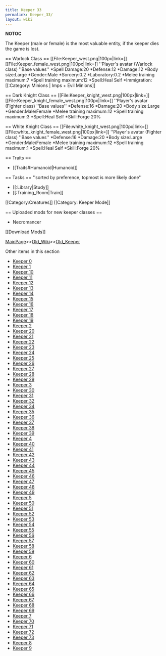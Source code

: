 ```yaml
---
title: Keeper 33
permalink: Keeper_33/
layout: wiki
---
```

__NOTOC__

The Keeper (male or female) is the most valuable entity, if the keeper dies the game is lost.

== Warlock Class ==
[[File:Keeper_west.png|100px|link=]] [[File:Keeper_female_west.png|100px|link=]] ''Player's avatar (Warlock class)
''Base values''
*Spell Damage:20
*Defense:12
*Damage:12
*Body size:Large
*Gender:Male
*Sorcery:0.2
*Laboratory:0.2
*Melee training maximum:7
*Spell training maximum:12
*Spell:Heal Self
*Immigration: [[:Category: Minions | Imps + Evil Minions]]

== Dark Knight Class ==
[[File:Keeper_knight_west.png|100px|link=]] [[File:Keeper_knight_female_west.png|100px|link=]] ''Player's avatar (Fighter class)
''Base values''
*Defense:16
*Damage:20
*Body size:Large
*Gender:Male\Female
*Melee training maximum:12
*Spell training maximum:3
*Spell:Heal Self
*Skill:Forge 20%

== White Knight Class ==
[[File:white_knight_west.png|100px|link=]] [[File:white_knight_female_west.png|100px|link=]] ''Player's avatar (Fighter class)
''Base values''
*Defense:16
*Damage:20
*Body size:Large
*Gender:Male\Female
*Melee training maximum:12
*Spell training maximum:1
*Spell:Heal Self
*Skill:Forge 20%

== Traits ==
* [[Traits#Humanoid|Humanoid]]

== Tasks ==
''sorted by preference, topmost is more likely done''
* [[:Library|Study]]
* [[:Training_Room|Train]]

[[Category:Creatures]]
[[Category: Keeper Mode]]

== Uploaded mods for new keeper classes ==
* Necromancer

[[Download Mods]]

[MainPage](/keeperrl_wiki/ "wikilink")>>[Old_Wiki](/keeperrl_wiki/Old_Wiki "wikilink")>>[Old_Keeper](/keeperrl_wiki/Old_Keeper "wikilink")

Other items in this section
-    [Keeper 0](/keeperrl_wiki/Keeper_0 "wikilink")
-    [Keeper 1](/keeperrl_wiki/Keeper_1 "wikilink")
-    [Keeper 10](/keeperrl_wiki/Keeper_10 "wikilink")
-    [Keeper 11](/keeperrl_wiki/Keeper_11 "wikilink")
-    [Keeper 12](/keeperrl_wiki/Keeper_12 "wikilink")
-    [Keeper 13](/keeperrl_wiki/Keeper_13 "wikilink")
-    [Keeper 14](/keeperrl_wiki/Keeper_14 "wikilink")
-    [Keeper 15](/keeperrl_wiki/Keeper_15 "wikilink")
-    [Keeper 16](/keeperrl_wiki/Keeper_16 "wikilink")
-    [Keeper 17](/keeperrl_wiki/Keeper_17 "wikilink")
-    [Keeper 18](/keeperrl_wiki/Keeper_18 "wikilink")
-    [Keeper 19](/keeperrl_wiki/Keeper_19 "wikilink")
-    [Keeper 2](/keeperrl_wiki/Keeper_2 "wikilink")
-    [Keeper 20](/keeperrl_wiki/Keeper_20 "wikilink")
-    [Keeper 21](/keeperrl_wiki/Keeper_21 "wikilink")
-    [Keeper 22](/keeperrl_wiki/Keeper_22 "wikilink")
-    [Keeper 23](/keeperrl_wiki/Keeper_23 "wikilink")
-    [Keeper 24](/keeperrl_wiki/Keeper_24 "wikilink")
-    [Keeper 25](/keeperrl_wiki/Keeper_25 "wikilink")
-    [Keeper 26](/keeperrl_wiki/Keeper_26 "wikilink")
-    [Keeper 27](/keeperrl_wiki/Keeper_27 "wikilink")
-    [Keeper 28](/keeperrl_wiki/Keeper_28 "wikilink")
-    [Keeper 29](/keeperrl_wiki/Keeper_29 "wikilink")
-    [Keeper 3](/keeperrl_wiki/Keeper_3 "wikilink")
-    [Keeper 30](/keeperrl_wiki/Keeper_30 "wikilink")
-    [Keeper 31](/keeperrl_wiki/Keeper_31 "wikilink")
-    [Keeper 32](/keeperrl_wiki/Keeper_32 "wikilink")
-    [Keeper 34](/keeperrl_wiki/Keeper_34 "wikilink")
-    [Keeper 35](/keeperrl_wiki/Keeper_35 "wikilink")
-    [Keeper 36](/keeperrl_wiki/Keeper_36 "wikilink")
-    [Keeper 37](/keeperrl_wiki/Keeper_37 "wikilink")
-    [Keeper 38](/keeperrl_wiki/Keeper_38 "wikilink")
-    [Keeper 39](/keeperrl_wiki/Keeper_39 "wikilink")
-    [Keeper 4](/keeperrl_wiki/Keeper_4 "wikilink")
-    [Keeper 40](/keeperrl_wiki/Keeper_40 "wikilink")
-    [Keeper 41](/keeperrl_wiki/Keeper_41 "wikilink")
-    [Keeper 42](/keeperrl_wiki/Keeper_42 "wikilink")
-    [Keeper 43](/keeperrl_wiki/Keeper_43 "wikilink")
-    [Keeper 44](/keeperrl_wiki/Keeper_44 "wikilink")
-    [Keeper 45](/keeperrl_wiki/Keeper_45 "wikilink")
-    [Keeper 46](/keeperrl_wiki/Keeper_46 "wikilink")
-    [Keeper 47](/keeperrl_wiki/Keeper_47 "wikilink")
-    [Keeper 48](/keeperrl_wiki/Keeper_48 "wikilink")
-    [Keeper 49](/keeperrl_wiki/Keeper_49 "wikilink")
-    [Keeper 5](/keeperrl_wiki/Keeper_5 "wikilink")
-    [Keeper 50](/keeperrl_wiki/Keeper_50 "wikilink")
-    [Keeper 51](/keeperrl_wiki/Keeper_51 "wikilink")
-    [Keeper 52](/keeperrl_wiki/Keeper_52 "wikilink")
-    [Keeper 53](/keeperrl_wiki/Keeper_53 "wikilink")
-    [Keeper 54](/keeperrl_wiki/Keeper_54 "wikilink")
-    [Keeper 55](/keeperrl_wiki/Keeper_55 "wikilink")
-    [Keeper 56](/keeperrl_wiki/Keeper_56 "wikilink")
-    [Keeper 57](/keeperrl_wiki/Keeper_57 "wikilink")
-    [Keeper 58](/keeperrl_wiki/Keeper_58 "wikilink")
-    [Keeper 59](/keeperrl_wiki/Keeper_59 "wikilink")
-    [Keeper 6](/keeperrl_wiki/Keeper_6 "wikilink")
-    [Keeper 60](/keeperrl_wiki/Keeper_60 "wikilink")
-    [Keeper 61](/keeperrl_wiki/Keeper_61 "wikilink")
-    [Keeper 62](/keeperrl_wiki/Keeper_62 "wikilink")
-    [Keeper 63](/keeperrl_wiki/Keeper_63 "wikilink")
-    [Keeper 64](/keeperrl_wiki/Keeper_64 "wikilink")
-    [Keeper 65](/keeperrl_wiki/Keeper_65 "wikilink")
-    [Keeper 66](/keeperrl_wiki/Keeper_66 "wikilink")
-    [Keeper 67](/keeperrl_wiki/Keeper_67 "wikilink")
-    [Keeper 68](/keeperrl_wiki/Keeper_68 "wikilink")
-    [Keeper 69](/keeperrl_wiki/Keeper_69 "wikilink")
-    [Keeper 7](/keeperrl_wiki/Keeper_7 "wikilink")
-    [Keeper 70](/keeperrl_wiki/Keeper_70 "wikilink")
-    [Keeper 71](/keeperrl_wiki/Keeper_71 "wikilink")
-    [Keeper 72](/keeperrl_wiki/Keeper_72 "wikilink")
-    [Keeper 73](/keeperrl_wiki/Keeper_73 "wikilink")
-    [Keeper 8](/keeperrl_wiki/Keeper_8 "wikilink")
-    [Keeper 9](/keeperrl_wiki/Keeper_9 "wikilink")
